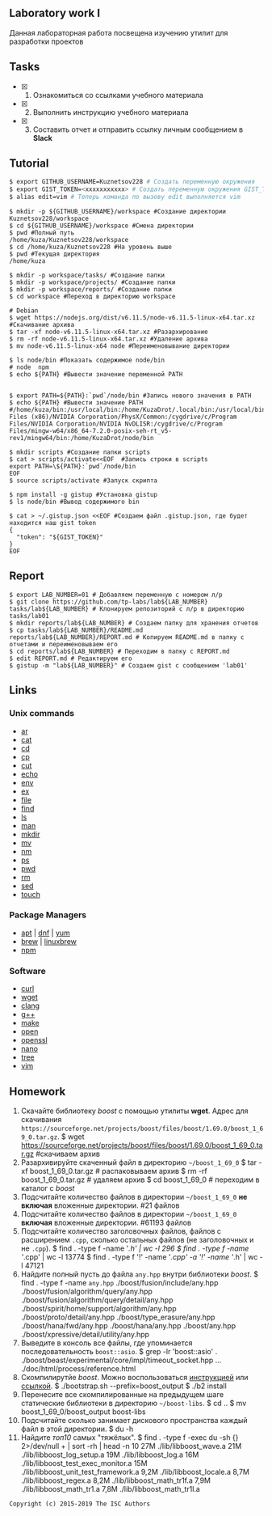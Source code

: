 ## Laboratory work I

Данная лабораторная работа посвещена изучению утилит для разработки проектов

## Tasks

- [x] 1. Ознакомиться со ссылками учебного материала
- [x] 2. Выполнить инструкцию учебного материала
- [x] 3. Составить отчет и отправить ссылку личным сообщением в **Slack**

## Tutorial

```bash
$ export GITHUB_USERNAME=Kuznetsov228 # Создать переменную окружения 
$ export GIST_TOKEN=<xxxxxxxxxxx> # Создать переменную окружения GIST_TOKEN
$ alias edit=vim # Теперь команда по вызову edit выполняется vim
```

```ShellSession
$ mkdir -p ${GITHUB_USERNAME}/workspace #Создание директории Kuznetsov228/workspace
$ cd ${GITHUB_USERNAME}/workspace #Смена директории
$ pwd #Полный путь
/home/kuza/Kuznetsov228/workspace
$ cd /home/kuza/Kuznetsov228 #На уровень выше
$ pwd #Текущая директория
/home/kuza

```

```ShellSession
$ mkdir -p workspace/tasks/ #Создание папки
$ mkdir -p workspace/projects/ #Создание папки
$ mkdir -p workspace/reports/ #Создание папки
$ cd workspace #Переход в директорию workspace
```

```ShellSession
# Debian
$ wget https://nodejs.org/dist/v6.11.5/node-v6.11.5-linux-x64.tar.xz #Скачивание архива
$ tar -xf node-v6.11.5-linux-x64.tar.xz #Разархирование 
$ rm -rf node-v6.11.5-linux-x64.tar.xz #Удаление архива
$ mv node-v6.11.5-linux-x64 node #Переименовывание директории
```

```ShellSession
$ ls node/bin #Показать содержимое node/bin
# node  npm
$ echo ${PATH} #Вывести значение переменной PATH


$ export PATH=${PATH}:`pwd`/node/bin #Запись нового значения в PATH
$ echo ${PATH} #Вывести значение PATH
#/home/kuza/bin:/usr/local/bin:/home/KuzaDrot/.local/bin:/usr/local/bin:/usr/bin:/cygdrive/c/Windows/system32:/cygdrive/c/Windows:/cygdrive/c/Windows/System32/Wbem:/cygdrive/c/Windows/System32/WindowsPowerShell/v1.0:/cygdrive/c/Program Files (x86)/NVIDIA Corporation/PhysX/Common:/cygdrive/c/Program Files/NVIDIA Corporation/NVIDIA NvDLISR:/cygdrive/c/Program Files/mingw-w64/x86_64-7.2.0-posix-seh-rt_v5-rev1/mingw64/bin:/home/KuzaDrot/node/bin

$ mkdir scripts #Создание папки scripts 
$ cat > scripts/activate<<EOF  #Запись строки в scripts
export PATH=\${PATH}:`pwd`/node/bin 
EOF
$ source scripts/activate #Запуск скрипта
```

```ShellSession
$ npm install -g gistup #Установка gistup
$ ls node/bin #Вывод содержимого bin
```

```ShellSession
$ cat > ~/.gistup.json <<EOF #Создаем файл .gistup.json, где будет находится наш gist token
{
  "token": "${GIST_TOKEN}"
}
EOF
```

## Report

```ShellSession
$ export LAB_NUMBER=01 # Добавляем переменную с номером л/р
$ git clone https://github.com/tp-labs/lab${LAB_NUMBER} tasks/lab${LAB_NUMBER} # Клонируем репозиторий с л/р в директорию tasks/lab01
$ mkdir reports/lab${LAB_NUMBER} # Создаем папку для хранения отчетов
$ cp tasks/lab${LAB_NUMBER}/README.md reports/lab${LAB_NUMBER}/REPORT.md # Копируем README.md в папку с отчетами и переименовываем его
$ cd reports/lab${LAB_NUMBER} # Переходим в папку с REPORT.md
$ edit REPORT.md # Редактируем его
$ gistup -m "lab${LAB_NUMBER}" # Создаем gist с сообщением 'lab01'
```

## Links

### Unix commands

- [ar](https://en.wikipedia.org/wiki/Ar_(Unix))
- [cat](https://en.wikipedia.org/wiki/Cat_(Unix))
- [cd](https://en.wikipedia.org/wiki/Cd_(command))
- [cp](https://en.wikipedia.org/wiki/Cp_(Unix))
- [cut](https://en.wikipedia.org/wiki/Cut_(Unix))
- [echo](https://en.wikipedia.org/wiki/Echo_(command))
- [env](https://en.wikipedia.org/wiki/Env_(shell))
- [ex](https://en.wikipedia.org/wiki/Ex_(editor))
- [file](https://en.wikipedia.org/wiki/File_(command))
- [find](https://en.wikipedia.org/wiki/Find)
- [ls](https://en.wikipedia.org/wiki/Ls)
- [man](https://en.wikipedia.org/wiki/Man_page)
- [mkdir](https://en.wikipedia.org/wiki/Mkdir)
- [mv](https://en.wikipedia.org/wiki/Mv)
- [nm](https://en.wikipedia.org/wiki/Nm_(Unix))
- [ps](https://en.wikipedia.org/wiki/Ps_(Unix))
- [pwd](https://en.wikipedia.org/wiki/Pwd)
- [rm](https://en.wikipedia.org/wiki/Rm_(Unix))
- [sed](https://en.wikipedia.org/wiki/Sed)
- [touch](https://en.wikipedia.org/wiki/Touch_(Unix))

### Package Managers

- [apt](http://help.ubuntu.ru/wiki/apt) | [dnf](https://en.wikipedia.org/wiki/DNF_(software)) | [yum](https://fedoraproject.org/wiki/Yum/ru)
- [brew](https://brew.sh) | [linuxbrew](http://linuxbrew.sh)
- [npm](https://docs.npmjs.com)

### Software

- [curl](https://www.gitbook.com/book/bagder/everything-curl/details)
- [wget](https://www.gnu.org/software/wget/manual/wget.pdf)
- [clang](https://clang.llvm.org)
- [g++](https://gcc.gnu.org/onlinedocs/gcc-4.0.2/gcc/G_002b_002b-and-GCC.html)
- [make](https://en.wikipedia.org/wiki/Make_(software))
- [open](https://developer.apple.com/legacy/library/documentation/Darwin/Reference/ManPages/man1/open.1.html)
- [openssl](https://www.openssl.org)
- [nano](https://www.nano-editor.org)
- [tree](https://linux.die.net/man/1/tree)
- [vim](http://www.vim.org)

## Homework

1. Скачайте библиотеку *boost* с помощью утилиты **wget**. Адрес для скачивания `https://sourceforge.net/projects/boost/files/boost/1.69.0/boost_1_69_0.tar.gz`.
$ wget https://sourceforge.net/projects/boost/files/boost/1.69.0/boost_1_69_0.tar.gz #скачиваем архив
2. Разархивируйте скаченный файл в директорию `~/boost_1_69_0`
$ tar -xf boost_1_69_0.tar.gz # распаковываем архив
$ rm -rf boost_1_69_0.tar.gz # удаляем архив
$ cd boost_1_69_0 # переходим в каталог с *boost*
3. Подсчитайте количество файлов в директории `~/boost_1_69_0` **не включая** вложенные директории. #21 файлов 
4. Подсчитайте количество файлов в директории `~/boost_1_69_0` **включая** вложенные директории. #61193 файлов 
5. Подсчитайте количество заголовочных файлов, файлов с расширением `.cpp`, сколько остальных файлов (не заголовочных и не `.cpp`).
$ find . -type f -name '*.h' | wc -l
296
$ find . -type f -name '*.cpp' | wc -l
13774
$ find . -type f '!' -name '*.cpp' -a '!' -name '*.h' | wc -l
47121
6. Найдите полный пусть до файла `any.hpp` внутри библиотеки *boost*. $ find . -type f -name `any.hpp`
./boost/fusion/include/any.hpp
./boost/fusion/algorithm/query/any.hpp
./boost/fusion/algorithm/query/detail/any.hpp
./boost/spirit/home/support/algorithm/any.hpp
./boost/proto/detail/any.hpp
./boost/type_erasure/any.hpp
./boost/hana/fwd/any.hpp
./boost/hana/any.hpp
./boost/any.hpp
./boost/xpressive/detail/utility/any.hpp
7. Выведите в консоль все файлы, где упоминается последовательность `boost::asio`.
$ grep -lr 'boost::asio' .
./boost/beast/experimental/core/impl/timeout_socket.hpp
...
./doc/html/process/reference.html
8. Скомпилирутйе *boost*. Можно воспользоваться [инструкцией](https://www.boost.org/doc/libs/1_61_0/more/getting_started/unix-variants.html#or-build-custom-binaries) или [ссылкой](https://codeyarns.com/2017/01/24/how-to-build-boost-on-linux/).
$ ./bootstrap.sh --prefix=boost_output 
$ ./b2 install
9. Перенесите все скомпилированные на предыдущем шаге статические библиотеки в директорию `~/boost-libs`.
$ cd ..
$ mv boost_1_69_0/boost_output boost-libs
10. Подсчитайте сколько занимает дискового пространства каждый файл в этой директории.
$ du -h
11. Найдите *топ10* самых "тяжёлых".
$ find .  -type f -exec du -sh {} 2>/dev/null + | sort -rh | head -n 10
 27M	./lib/libboost_wave.a
 21M	./lib/libboost_log_setup.a
 19M	./lib/libboost_log.a
 16M	./lib/libboost_test_exec_monitor.a
 15M	./lib/libboost_unit_test_framework.a
9,2M	./lib/libboost_locale.a
8,7M	./lib/libboost_regex.a
8,2M	./lib/libboost_math_tr1f.a
7,9M	./lib/libboost_math_tr1.a
7,8M	./lib/libboost_math_tr1l.a

```
Copyright (c) 2015-2019 The ISC Authors
```
